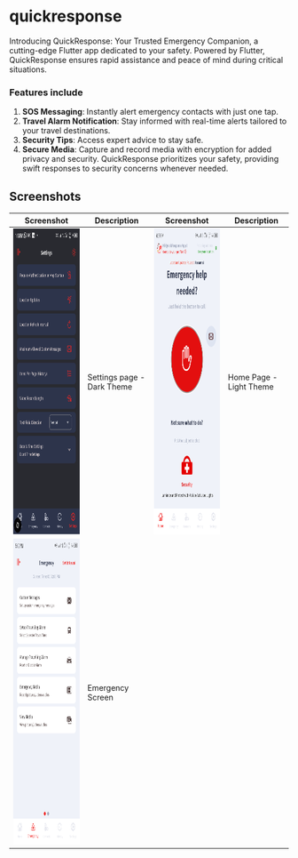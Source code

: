 # quickresponse

Introducing QuickResponse: Your Trusted Emergency Companion, a cutting-edge Flutter app dedicated to your safety.
Powered by Flutter, QuickResponse ensures rapid assistance and peace of mind during critical situations.

### Features include

1. **SOS Messaging**: Instantly alert emergency contacts with just one tap.
2. **Travel Alarm Notification**: Stay informed with real-time alerts tailored to your travel destinations.
3. **Security Tips**: Access expert advice to stay safe.
4. **Secure Media**: Capture and record media with encryption for added privacy and security.
   QuickResponse prioritizes your safety, providing swift responses to security concerns whenever needed.

## Screenshots

| Screenshot                                                                                                                                          | Description                | Screenshot                                                                                                                                          | Description             |
|-----------------------------------------------------------------------------------------------------------------------------------------------------|----------------------------|-----------------------------------------------------------------------------------------------------------------------------------------------------|-------------------------|
| <img alt="Screenshot 1" height="550" src="https://github.com/kenresoft/quickresponse/blob/master/screenshots/flutter_01.png?raw=true" width="250"/> | Settings page - Dark Theme | <img alt="Screenshot 2" height="550" src="https://github.com/kenresoft/quickresponse/blob/master/screenshots/flutter_02.png?raw=true" width="250"/> | Home Page - Light Theme |
| <img alt="Screenshot 3" height="550" src="https://github.com/kenresoft/quickresponse/blob/master/screenshots/flutter_03.png?raw=true" width="250"/> | Emergency Screen           |                                                                                                                                                     |                         |
